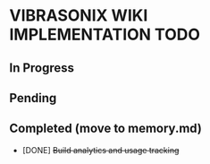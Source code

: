 # VIBRASONIX WIKI IMPLEMENTATION TODO

## In Progress

## Pending

## Completed (move to memory.md)
- [DONE] ~~Build analytics and usage tracking~~
